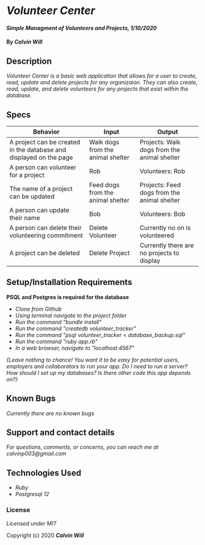 # _Volunteer Center_

#### _Simple Managment of Volunteers and Projects, 1/10/2020_

#### By _**Calvin Will**_

## Description

_Volunteer Center is a basic web application that allows for a user to create, read, update and delete projects for any organizaion. They can also create, read, update, and delete volunteers for any projects that exist within the database._

## Specs
| Behavior  | Input  | Output  |
|---|---|---|
| A project can be created in the database and displayed on the page  | Walk dogs from the animal shelter  | Projects:  Walk dogs from the animal shelter |
| A person can volunteer for a project  | Rob  | Volunteers: Rob  |
| The name of a project can be updated  | Feed dogs from the animal shelter  | Projects:  Feed dogs from the animal shelter  |
| A person can update their name  | Bob  | Volunteers: Bob  |
| A person can delete their volunteering commitment  | Delete Volunteer  | Currently no on is volunteered  |
| A project can be deleted  | Delete Project  | Currently there are no projects to display  |

## Setup/Installation Requirements
**PSQL and Postgres is required for the database**
* _Clone from Github_
* _Using terminal navigate to the project folder_
* _Run the command "bundle install"_
* _Run the command "createdb volunteer_tracker"_
* _Run the command "psql volunteer_tracker < database_backup.sql"_
* _Run the command "ruby app.rb"_
* _In a web browser, navigate to "localhost:4567"_

_{Leave nothing to chance! You want it to be easy for potential users, employers and collaborators to run your app. Do I need to run a server? How should I set up my databases? Is there other code this app depends on?}_

## Known Bugs

_Currently there are no known bugs_

## Support and contact details

_For questions, comments, or concerns, you can reach me at calvinp003@gmail.com_

## Technologies Used
* _Ruby_
* _Postgresql 12_

### License

*Licensed under MIT*

Copyright (c) 2020 **_Calvin Will_**
